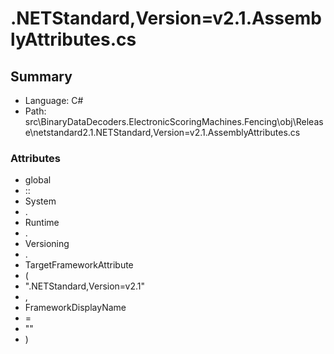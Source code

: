 ﻿# .NETStandard,Version=v2.1.AssemblyAttributes.cs

## Summary

* Language: C#
* Path: src\BinaryDataDecoders.ElectronicScoringMachines.Fencing\obj\Release\netstandard2.1\.NETStandard,Version=v2.1.AssemblyAttributes.cs

### Attributes

 - global
 - ::
 - System
 - .
 - Runtime
 - .
 - Versioning
 - .
 - TargetFrameworkAttribute
 - (
 - ".NETStandard,Version=v2.1"
 - ,
 - FrameworkDisplayName
 - =
 - ""
 - )

